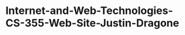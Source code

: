 Internet-and-Web-Technologies-CS-355-Web-Site-Justin-Dragone
============================================================